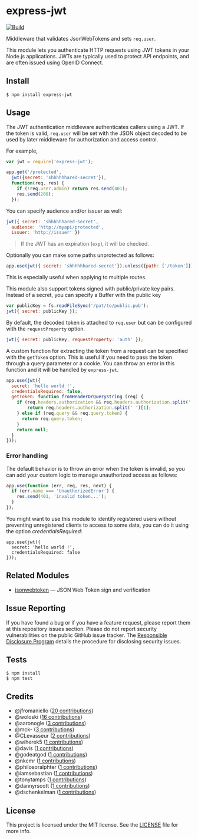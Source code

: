 # express-jwt

[![Build](https://travis-ci.org/auth0/express-jwt.png)](http://travis-ci.org/auth0/express-jwt)

Middleware that validates JsonWebTokens and sets `req.user`.

This module lets you authenticate HTTP requests using JWT tokens in your Node.js
applications.  JWTs are typically used to protect API endpoints, and are
often issued using OpenID Connect.

## Install

    $ npm install express-jwt

## Usage

The JWT authentication middleware authenticates callers using a JWT.
If the token is valid, `req.user` will be set with the JSON object decoded
to be used by later middleware for authorization and access control.

For example,

```javascript
var jwt = require('express-jwt');

app.get('/protected',
  jwt({secret: 'shhhhhhared-secret'}),
  function(req, res) {
    if (!req.user.admin) return res.send(401);
    res.send(200);
  });
```

You can specify audience and/or issuer as well:

```javascript
jwt({ secret: 'shhhhhhared-secret',
  audience: 'http://myapi/protected',
  issuer: 'http://issuer' })
```

> If the JWT has an expiration (`exp`), it will be checked.

Optionally you can make some paths unprotected as follows:

```javascript
app.use(jwt({ secret: 'shhhhhhared-secret'}).unless({path: ['/token']}));
```

This is especially useful when applying to multiple routes.

This module also support tokens signed with public/private key pairs. Instead of a secret, you can specify a Buffer with the public key

```javascript
var publicKey = fs.readFileSync('/pat/to/public.pub');
jwt({ secret: publicKey });
```

By default, the decoded token is attached to `req.user` but can be configured with the `requestProperty` option.

```javascript
jwt({ secret: publicKey, requestProperty: 'auth' });
```

A custom function for extracting the token from a request can be specified with
the `getToken` option. This is useful if you need to pass the token through a
query parameter or a cookie. You can throw an error in this function and it will
be handled by `express-jwt`.

```javascript
app.use(jwt({
  secret: 'hello world !',
  credentialsRequired: false,
  getToken: function fromHeaderOrQuerystring (req) {
    if (req.headers.authorization && req.headers.authorization.split(' ')[0] === 'Bearer') {
        return req.headers.authorization.split(' ')[1];
    } else if (req.query && req.query.token) {
      return req.query.token;
    }
    return null;
  }
}));
```

### Error handling

The default behavior is to throw an error when the token is invalid, so you can add your custom logic to manage unauthorized access as follows:


```javascript
app.use(function (err, req, res, next) {
  if (err.name === 'UnauthorizedError') {
    res.send(401, 'invalid token...');
  }
});
```

You might want to use this module to identify registered users without preventing unregistered clients to access to some data, you
can do it using the option _credentialsRequired_:

    app.use(jwt({
      secret: 'hello world !',
      credentialsRequired: false
    }));

## Related Modules

- [jsonwebtoken](https://github.com/auth0/node-jsonwebtoken) — JSON Web Token sign and verification

## Issue Reporting

If you have found a bug or if you have a feature request, please report them at this repository issues section. Please do not report security vulnerabilities on the public GitHub issue tracker. The [Responsible Disclosure Program](https://auth0.com/whitehat) details the procedure for disclosing security issues.

## Tests

    $ npm install
    $ npm test

## Credits

- @jfromaniello ([20 contributions](https://github.com/auth0/express-jwt/commits?author=jfromaniello))
- @woloski ([16 contributions](https://github.com/auth0/express-jwt/commits?author=woloski))
- @aaronogle ([3 contributions](https://github.com/auth0/express-jwt/commits?author=aaronogle))
- @mck- ([3 contributions](https://github.com/auth0/express-jwt/commits?author=mck-))
- @CLevasseur ([2 contributions](https://github.com/auth0/express-jwt/commits?author=CLevasseur))
- @wiherek5 ([1 contributions](https://github.com/auth0/express-jwt/commits?author=wiherek5))
- @davis ([1 contributions](https://github.com/auth0/express-jwt/commits?author=davis))
- @godeatgod ([1 contributions](https://github.com/auth0/express-jwt/commits?author=godeatgod))
- @nkcmr ([1 contributions](https://github.com/auth0/express-jwt/commits?author=nkcmr))
- @philosoralphter ([1 contributions](https://github.com/auth0/express-jwt/commits?author=philosoralphter))
- @iamsebastian ([1 contributions](https://github.com/auth0/express-jwt/commits?author=iamsebastian))
- @tonytamps ([1 contributions](https://github.com/auth0/express-jwt/commits?author=tonytamps))
- @dannyrscott ([1 contributions](https://github.com/auth0/express-jwt/commits?author=dannyrscott))
- @dschenkelman ([1 contributions](https://github.com/auth0/express-jwt/commits?author=dschenkelman))

## License

This project is licensed under the MIT license. See the [LICENSE](LICENSE.txt) file for more info.

